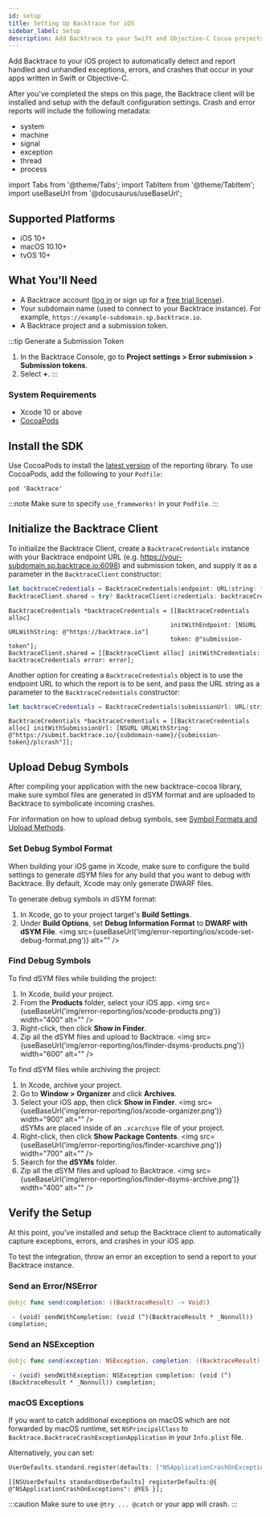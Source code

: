 ```yaml
---
id: setup
title: Setting Up Backtrace for iOS
sidebar_label: Setup
description: Add Backtrace to your Swift and Objective-C Cocoa projects for iOS.
---
```

Add Backtrace to your iOS project to automatically detect and report handled and unhandled exceptions, errors, and crashes that occur in your apps written in Swift or Objective-C.

After you've completed the steps on this page, the Backtrace client will be installed and setup with the default configuration settings. Crash and error reports will include the following metadata:
* system
* machine
* signal
* exception
* thread
* process

import Tabs from '@theme/Tabs';
import TabItem from '@theme/TabItem';
import useBaseUrl from '@docusaurus/useBaseUrl';

## Supported Platforms
* iOS 10+
* macOS 10.10+
* tvOS 10+

## What You'll Need
* A Backtrace account ([log in](https://backtrace.io/login) or sign up for a [free trial license](https://backtrace.io/sign-up)).
* Your subdomain name (used to connect to your Backtrace instance). For example, `https://example-subdomain.sp.backtrace.io`.
* A Backtrace project and a submission token.

:::tip Generate a Submission Token
   1. In the Backtrace Console, go to **Project settings > Error submission > Submission tokens**.
   1. Select **+**.
:::

### System Requirements
* Xcode 10 or above
* [CocoaPods](https://cocoapods.org/)

## Install the SDK
Use CocoaPods to install the [latest version](https://github.com/backtrace-labs/backtrace-cocoa/releases) of the reporting library. To use CocoaPods, add the following to your `Podfile`:

```
pod 'Backtrace'
```

:::note
Make sure to specify `use_frameworks!` in your `Podfile`.
:::

## Initialize the Backtrace Client
To initialize the Backtrace Client, create a `BacktraceCredentials` instance with your Backtrace endpoint URL (e.g. https://your-subdomain.sp.backtrace.io:6098) and submission token, and supply it as a parameter in the `BacktraceClient` constructor:
<Tabs groupId="languages">
<TabItem value="swift" label="Swift">

```swift
let backtraceCredentials = BacktraceCredentials(endpoint: URL(string: "https://backtrace.io")!, token: "submission-token")
BacktraceClient.shared = try? BacktraceClient(credentials: backtraceCredentials)
```

</TabItem>
<TabItem value="objc" label="Objective-C">

```objc
BacktraceCredentials *backtraceCredentials = [[BacktraceCredentials alloc]
                                             initWithEndpoint: [NSURL URLWithString: @"https://backtrace.io"]
                                             token: @"submission-token"];
BacktraceClient.shared = [[BacktraceClient alloc] initWithCredentials: backtraceCredentials error: error];
```

</TabItem>
</Tabs>

Another option for creating a `BacktraceCredentials` object is to use the endpoint URL to which the report is to be sent, and pass the URL string as a parameter to the `BacktraceCredentials` constructor:

<Tabs groupId="languages">
<TabItem value="swift" label="Swift">

```swift
let backtraceCredentials = BacktraceCredentials(submissionUrl: URL(string: "https://submit.backtrace.io/{subdomain-name}/{submission-token}/plcrash")!)
```

</TabItem>
<TabItem value="objc" label="Objective-C">

```objc
BacktraceCredentials *backtraceCredentials = [[BacktraceCredentials alloc] initWithSubmissionUrl: [NSURL URLWithString: @"https://submit.backtrace.io/{subdomain-name}/{submission-token}/plcrash"]];
```

</TabItem>
</Tabs>


## Upload Debug Symbols
After compiling your application with the new backtrace-cocoa library, make sure symbol files are generated in  dSYM format and are uploaded to Backtrace to symbolicate incoming crashes.

For information on how to upload debug symbols, see [Symbol Formats and Upload Methods](/error-reporting/project-setup/symbolication/#symbol-formats-and-upload-methods).

### Set Debug Symbol Format
When building your iOS game in Xcode, make sure to configure the build settings to generate dSYM files for any build that you want to debug with Backtrace. By default, Xcode may only generate DWARF files.

To generate debug symbols in dSYM format:
1. In Xcode, go to your project target's **Build Settings**.
1. Under **Build Options**, set **Debug Information Format** to **DWARF with dSYM File**.
<img src={useBaseUrl('img/error-reporting/ios/xcode-set-debug-format.png')} alt="" />

### Find Debug Symbols
To find dSYM files while building the project:
1. In Xcode, build your project.
1. From the **Products** folder, select your iOS app.
<img src={useBaseUrl('img/error-reporting/ios/xcode-products.png')} width="400" alt="" />
1. Right-click, then click **Show in Finder**.
1. Zip all the dSYM files and upload to Backtrace.
<img src={useBaseUrl('img/error-reporting/ios/finder-dsyms-products.png')} width="600" alt="" />

To find dSYM files while archiving the project:
1. In Xcode, archive your project.
1. Go to **Window > Organizer** and click **Archives**.
1. Select your iOS app, then click **Show in Finder**.
<img src={useBaseUrl('img/error-reporting/ios/xcode-organizer.png')} width="900" alt="" />
<br/> dSYMs are placed inside of an `.xcarchive` file of your project.
1. Right-click, then click **Show Package Contents**.
<img src={useBaseUrl('img/error-reporting/ios/finder-xcarchive.png')} width="700" alt="" />
1. Search for the **dSYMs** folder.
1. Zip all the dSYM files and upload to Backtrace. <img src={useBaseUrl('img/error-reporting/ios/finder-dsyms-archive.png')} width="400" alt="" />

## Verify the Setup
At this point, you've installed and setup the Backtrace client to automatically capture exceptions, errors, and crashes in your iOS app.

To test the integration, throw an error an exception to send a report to your Backtrace instance.

### Send an Error/NSError
<Tabs groupId="languages">
<TabItem value="swift" label="Swift">

```swift
@objc func send(completion: ((BacktraceResult) -> Void))
```

</TabItem>
<TabItem value="objc" label="Objective-C">

```objc
 - (void) sendWithCompletion: (void (^)(BacktraceResult * _Nonnull)) completion;
```

</TabItem>
</Tabs>

### Send an NSException
<Tabs groupId="languages">
<TabItem value="swift" label="Swift">

```swift
@objc func send(exception: NSException, completion: ((BacktraceResult) -> Void))
```

</TabItem>
<TabItem value="objc" label="Objective-C">

```objc
 - (void) sendWithException: NSException completion: (void (^)(BacktraceResult * _Nonnull)) completion;
```

</TabItem>
</Tabs>

### macOS Exceptions
If you want to catch additional exceptions on macOS which are not forwarded by macOS runtime, set `NSPrincipalClass` to `Backtrace.BacktraceCrashExceptionApplication` in your `Info.plist` file.

Alternatively, you can set:

<Tabs groupId="languages">
<TabItem value="swift" label="Swift">

```swift
UserDefaults.standard.register(defaults: ["NSApplicationCrashOnExceptions": true])
```

</TabItem>
<TabItem value="objc" label="Objective-C">

```objc
[[NSUserDefaults standardUserDefaults] registerDefaults:@{ @"NSApplicationCrashOnExceptions": @YES }];
```

</TabItem>
</Tabs>

:::caution
Make sure to use `@try ... @catch` or your app will crash.
:::
